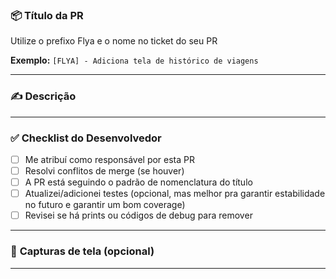 ### 📦 **Título da PR**

Utilize o prefixo Flya e o nome no ticket do seu PR

**Exemplo:**
`[FLYA] - Adiciona tela de histórico de viagens`

---

### ✍️ **Descrição**

<!-- Descreva **claramente** o que esta PR faz, por que foi feita e qualquer detalhe relevante. -->

---

### ✅ **Checklist do Desenvolvedor**

- [ ] Me atribuí como responsável por esta PR
- [ ] Resolvi conflitos de merge (se houver)
- [ ] A PR está seguindo o padrão de nomenclatura do título
- [ ] Atualizei/adicionei testes (opcional, mas melhor pra garantir estabilidade no futuro e garantir um bom coverage)
- [ ] Revisei se há prints ou códigos de debug para remover

---

### 📸 **Capturas de tela (opcional)**

<!-- Se aplicável, adicione imagens ou gifs mostrando a nova funcionalidade. -->

---
